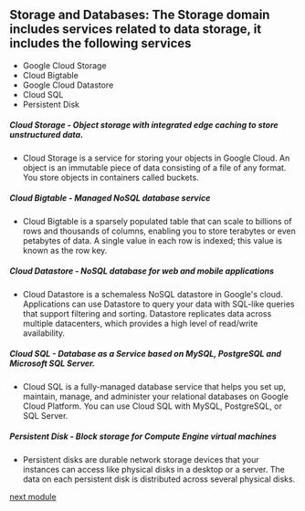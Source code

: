 ## Storage and Databases: The Storage domain includes services related to data storage, it includes the following services
- Google Cloud Storage 
- Cloud Bigtable
- Google Cloud Datastore
- Cloud SQL
- Persistent Disk

##### Cloud Storage - Object storage with integrated edge caching to store unstructured data.
- Cloud Storage is a service for storing your objects in Google Cloud. An object is an immutable piece of data consisting of a file of any format. You store objects in containers called buckets.

##### Cloud Bigtable - Managed NoSQL database service
- Cloud Bigtable is a sparsely populated table that can scale to billions of rows and thousands of columns, enabling you to store terabytes or even petabytes of data. A single value in each row is indexed; this value is known as the row key.

##### Cloud Datastore - NoSQL database for web and mobile applications
- Cloud Datastore is a schemaless NoSQL datastore in Google's cloud. Applications can use Datastore to query your data with SQL-like queries that support filtering and sorting. Datastore replicates data across multiple datacenters, which provides a high level of read/write availability.

##### Cloud SQL - Database as a Service based on MySQL, PostgreSQL and Microsoft SQL Server.
- Cloud SQL is a fully-managed database service that helps you set up, maintain, manage, and administer your relational databases on Google Cloud Platform. You can use Cloud SQL with MySQL, PostgreSQL, or SQL Server.

##### Persistent Disk - Block storage for Compute Engine virtual machines
- Persistent disks are durable network storage devices that your instances can access like physical disks in a desktop or a server. The data on each persistent disk is distributed across several physical disks.


[next module](https://github.com/prashantjagtap2909/GCP/blob/main/Modules/module13.md)
